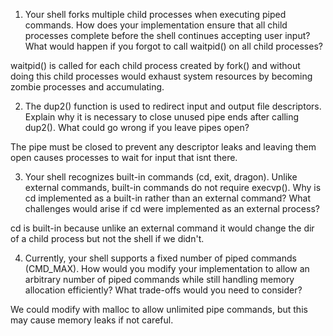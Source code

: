 1. Your shell forks multiple child processes when executing piped commands. How does your implementation ensure that all child processes complete before the shell continues accepting user input? What would happen if you forgot to call waitpid() on all child processes?

waitpid() is called for each child process created by fork() and without doing this child processes would exhaust system resources by becoming zombie processes and accumulating.

2. The dup2() function is used to redirect input and output file descriptors. Explain why it is necessary to close unused pipe ends after calling dup2(). What could go wrong if you leave pipes open?

The pipe must be closed to prevent any descriptor leaks and leaving them open causes processes to wait for input that isnt there.

3. Your shell recognizes built-in commands (cd, exit, dragon). Unlike external commands, built-in commands do not require execvp(). Why is cd implemented as a built-in rather than an external command? What challenges would arise if cd were implemented as an external process?

cd is built-in because unlike an external command it would change the dir of a child process but not the shell if we didn't.

4. Currently, your shell supports a fixed number of piped commands (CMD_MAX). How would you modify your implementation to allow an arbitrary number of piped commands while still handling memory allocation efficiently? What trade-offs would you need to consider?

We could modify with malloc to allow unlimited pipe commands, but this may cause memory leaks if not careful.

